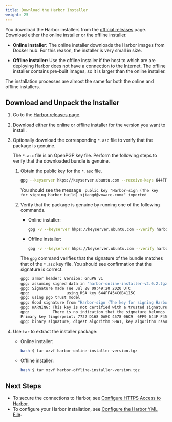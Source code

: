 ```yaml
---
title: Download the Harbor Installer
weight: 25
---
```


You download the Harbor installers from the [official releases](https://github.com/goharbor/harbor/releases) page. Download either the online installer or the offline installer. 

- **Online installer:** The online installer downloads the Harbor images from Docker hub. For this reason, the installer is very small in size.

- **Offline installer:** Use the offline installer if the host to which are are deploying Harbor does not have a connection to the Internet. The offline installer contains pre-built images, so it is larger than the online installer.

The installation processes are almost the same for both the online and offline installers.

## Download and Unpack the Installer

1. Go to the [Harbor releases page](https://github.com/goharbor/harbor/releases). 
1. Download either the online or offline installer for the version you want to install.
1. Optionally download the corresponding `*.asc` file to verify that the package is genuine. 
  
   The `*.asc` file is an OpenPGP key file. Perform the following steps to verify that the downloaded bundle is genuine. 
   
   1. Obtain the public key for the `*.asc` file.
      
      ```sh
      gpg --keyserver hkps://keyserver.ubuntu.com --receive-keys 644FF454C0B4115C
      ```
      
      You should see the message ` public key "Harbor-sign (The key for signing Harbor build) <jiangd@vmware.com>" imported`
   1. Verify that the package is genuine by running one of the following commands.

      - Online installer:

         ```sh
         gpg -v --keyserver hkps://keyserver.ubuntu.com --verify harbor-online-installer-version.tgz.asc
         ```

      - Offline installer:

         ```sh
         gpg -v --keyserver hkps://keyserver.ubuntu.com --verify harbor-offline-installer-version.tgz.asc
         ```
      
      The `gpg` command verifies that the signature of the bundle matches that of the `*.asc` key file. You should see confirmation that the signature is correct.
      
      ```sh
      gpg: armor header: Version: GnuPG v1
      gpg: assuming signed data in 'harbor-online-installer-v2.0.2.tgz'
      gpg: Signature made Tue Jul 28 09:49:20 2020 UTC
      gpg:                using RSA key 644FF454C0B4115C
      gpg: using pgp trust model
      gpg: Good signature from "Harbor-sign (The key for signing Harbor build) <jiangd@vmware.com>" [unknown]
      gpg: WARNING: This key is not certified with a trusted signature!
      gpg:          There is no indication that the signature belongs to the owner.
      Primary key fingerprint: 7722 D168 DAEC 4578 06C9  6FF9 644F F454 C0B4 115C
      gpg: binary signature, digest algorithm SHA1, key algorithm rsa4096
      ```

1. Use `tar` to extract the installer package:

   - Online installer:

      ```sh
      bash $ tar xzvf harbor-online-installer-version.tgz
      ```

   - Offline installer:
   
      ```sh
      bash $ tar xzvf harbor-offline-installer-version.tgz
      ```
   
## Next Steps

- To secure the connections to Harbor, see [Configure HTTPS Access to Harbor](configure-https.md).
- To configure your Harbor installation, see [Configure the Harbor YML File](configure-yml-file.md).
